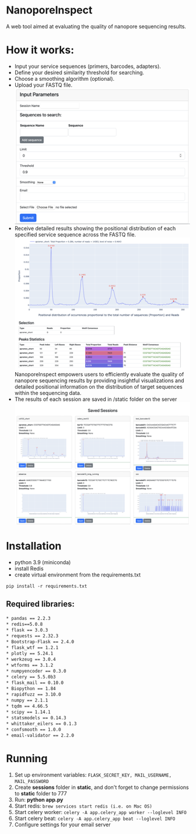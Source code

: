 # NanoporeInspect
A web tool aimed at evaluating the quality of nanopore sequencing results.

# How it works:
- Input your service sequences (primers, barcodes, adapters).
- Define your desired similarity threshold for searching.
- Choose a smoothing algorithm (optional).
- Upload your FASTQ file.
![screenshot](static/img/input_parameters.png)
- Receive detailed results showing the positional distribution of each specified service sequence across the FASTQ file.
![screenshot](static/img/results.png)
NanoporeInspect empowers users to efficiently evaluate the quality of nanopore sequencing results by providing insightful visualizations and detailed positional information on the distribution of target sequences within the sequencing data.
- The results of each session are saved in /static folder on the server
![screenshot](static/img/sessions.png)

# Installation
- python 3.9 (miniconda)
- install Redis
- create virtual environment from the requirements.txt 
```
pip install -r requirements.txt
```

## Required libraries: 
```
* pandas == 2.2.3
* redis==5.0.8
* flask == 3.0.3
* requests == 2.32.3
* Bootstrap-Flask == 2.4.0
* flask_wtf == 1.2.1
* plotly == 5.24.1
* werkzeug == 3.0.4
* wtforms == 3.1.2
* numpyencoder == 0.3.0
* celery == 5.5.0b3
* flask_mail == 0.10.0
* Biopython == 1.84
* rapidfuzz == 3.10.0
* numpy == 2.1.1
* tqdm == 4.66.5
* scipy == 1.14.1
* statsmodels == 0.14.3
* whittaker_eilers == 0.1.3
* confsmooth == 1.0.0
* email-validator == 2.2.0
```
# Running
1) Set up environment variables: ```FLASK_SECRET_KEY, MAIL_USERNAME, MAIL_PASSWORD```
2) Create **sessions** folder in **static**, and don't forget to change permissions to **static** folder to 777
3) Run: **python app.py**
4) Start redis: 
```brew services start redis (i.e. on Mac OS)```
5) Start celery worker: ```celery -A app.celery_app worker --loglevel INFO```
6) Start celery beat: ```celery -A app.celery_app beat --loglevel INFO```
7) Configure settings for your email server